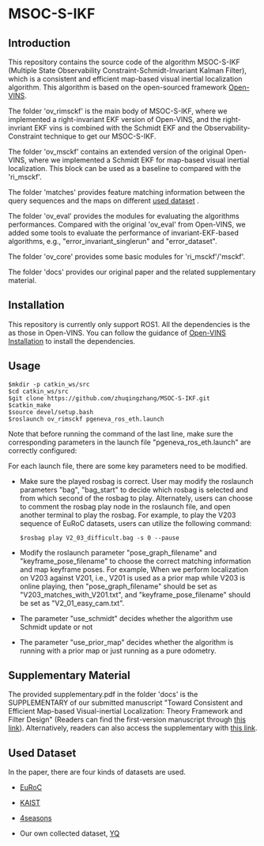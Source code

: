 # MSOC-S-IKF

## Introduction

This repository contains the source code of the algorithm MSOC-S-IKF (Multiple State Observability Constraint-Schmidt-Invariant Kalman Filter), which is a consistent and efficient map-based visual inertial localization algorithm. This algorithm is based on the open-sourced framework [Open-VINS](https://github.com/rpng/open_vins).

The folder 'ov_rimsckf' is the main body of MSOC-S-IKF, where we implemented a right-invariant EKF version of Open-VINS, and the right-invriant EKF vins is combined with the Schmidt EKF and the Observability-Constraint technique to get our MSOC-S-IKF. 

The folder 'ov_msckf' contains an extended version of  the original Open-VINS, where we implemented a Schmidt EKF for  map-based visual inertial localization. This block can be used as a baseline to compared with the 'ri_msckf'.

The folder 'matches' provides feature matching information between the query sequences and the maps on  different [used dataset](#dataset) . 

The folder 'ov_eval' provides the modules for evaluating the algorithms performances. Compared with the original 'ov_eval' from Open-VINS, we added some tools to evaluate the performance of invariant-EKF-based algorithms, e.g., "error_invariant_singlerun" and "error_dataset". 

The folder 'ov_core' provides some basic modules for 'ri_msckf'/'msckf'. 

The folder 'docs' provides our original paper and the related supplementary material.



## Installation
This repository is currently only support ROS1. All the dependencies is the as those in Open-VINS. You can follow the guidance of [Open-VINS Installation](https://docs.openvins.com/gs-installing.html) to install the dependencies.


## Usage

```
$mkdir -p catkin_ws/src
$cd catkin_ws/src
$git clone https://github.com/zhuqingzhang/MSOC-S-IKF.git
$catkin_make
$source devel/setup.bash
$roslaunch ov_rimsckf pgeneva_ros_eth.launch
```

Note that before running the command of the last line, make sure the corresponding parameters in the launch file "pgeneva_ros_eth.launch" are correctly configured:

For each launch file, there are some key parameters need to be modified. 

* Make sure the played rosbag is correct.  User may modify the roslaunch parameters "bag", "bag_start" to decide which rosbag is selected and from which second of the rosbag to play. Alternately, users can choose to comment the rosbag play node in the roslaunch file, and open another terminal to play the rosbag. For example, to play the V203 sequence of EuRoC datasets, users can utilize the following command:

  ```
  $rosbag play V2_03_difficult.bag -s 0 --pause
  ```

* Modify the roslaunch parameter "pose_graph_filename" and "keyframe_pose_filename" to choose the correct matching information and map keyframe poses. For example, When we perform localization on V203 against V201, i.e.,  V201 is used as a prior map while V203 is online playing, then "pose_graph_filename" should be set as "V203_matches_with_V201.txt", and "keyframe_pose_filename" should be set as "V2_01_easy_cam.txt". 
* The parameter "use_schmidt" decides whether the algorithm use Schmidt update or not
* The parameter "use_prior_map" decides whether the algorithm is running with a prior map or just running as a pure odometry.































## Supplementary Material

The provided supplementary.pdf in the folder 'docs' is the SUPPLEMENTARY of our submitted manuscript "Toward Consistent and Efficient Map-based Visual-inertial Localization: Theory Framework and Filter Design" (Readers can find the first-version manuscript through [this link](https://arxiv.org/abs/2204.12108)). 
Alternatively, readers can also access the supplementary with [this link](https://drive.google.com/file/d/1TID9CVy3xAso9vs05qDj3s5gU1TJQBwh/view?usp=sharing). 


## <span id="dataset">Used Dataset</span>

In the paper, there are four kinds of datasets are used.

- [EuRoC](https://projects.asl.ethz.ch/datasets/doku.php?id=kmavvisualinertialdatasets)

- [KAIST](https://sites.google.com/view/complex-urban-dataset)

- [4seasons](https://www.4seasons-dataset.com)

- Our own collected dataset, [YQ](https://www.aliyundrive.com/s/GqAnikLnb7k)

